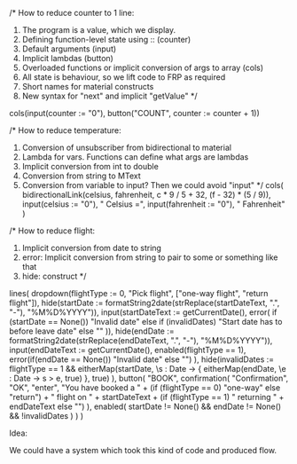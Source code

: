 /*
How to reduce counter to 1 line:
1. The program is a value, which we display.
2. Defining function-level state using :: (counter)
3. Default arguments (input)
4. Implicit lambdas (button)
5. Overloaded functions or implicit conversion of args to array (cols)
6. All state is behaviour, so we lift code to FRP as required
7. Short names for material constructs
8. New syntax for "next" and implicit "getValue"
*/

cols(input(counter := "0"), button("COUNT", counter := counter + 1))

/* 
How to reduce temperature:
1. Conversion of unsubscriber from bidirectional to material
2. Lambda for vars. Functions can define what args are lambdas
3. Implicit conversion from int to double
4. Conversion from string to MText
5. Conversion from variable to input? Then we could avoid "input"
*/
cols(
	bidirectionalLink(celsius, fahrenheit, c * 9 / 5 + 32, (f - 32) * (5 / 9)),
	input(celsius := "0"), " Celsius =",
	input(fahrenheit := "0"), " Fahrenheit"
)

/*
How to reduce flight:
1. Implicit conversion from date to string
2. error: Implicit conversion from string to pair to some
   or something like that
3. hide: construct
*/

lines(
	dropdown(flightType := 0, "Pick flight", ["one-way flight", "return flight"]),
	hide(startDate := formatString2date(strReplace(startDateText, ".", "-"), "%M%D%YYYY")),
	input(startDateText := getCurrentDate(), error(
		if (startDate == None()) "Invalid date"
		else if (invalidDates) "Start date has to before leave date"
		else ""
	)),
	hide(endDate := formatString2date(strReplace(endDateText, ".", "-"), "%M%D%YYYY")),
	input(endDateText := getCurrentDate(), 
		enabled(flightType == 1),
		error(if(endDate == None()) "Invalid date" else "")
	),
	hide(invalidDates := flightType == 1 && 
		eitherMap(startDate, \s : Date -> {
			eitherMap(endDate, \e : Date -> s > e, true)
		}, true)
	),
	button(
		"BOOK",
		confirmation(
			"Confirmation", "OK", "enter",
			"You have booked a "
			+ (if (flightType == 0) "one-way" else "return")
			+ " flight on " + startDateText
			+ (if (flightType == 1) " returning " + endDateText else "")
		),
		enabled(
			startDate != None() && endDate != None() && !invalidDates
		)
	)
)

Idea:

We could have a system which took this kind of code and produced flow.
